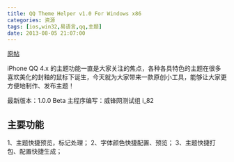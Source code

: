 ```yaml
---
title: QQ Theme Helper v1.0 For Windows x86
categories: 资源
tags: [ios,win32,易语言,qq,主题]
date: 2013-08-05 21:07:00
---
```


[原帖][1]

iPhone QQ 4.x 的主题功能一直是大家关注的焦点，各种各具特色的主题在很多喜欢美化的封釉的鼠标下诞生，今天就为大家带来一款原创小工具，能够让大家更方便地制作、发布主题！

最新版本：1.0.0 Beta
主程序编写：威锋网测试组 i_82

主要功能
----

1、主题快捷预览，标记处理；
2、字体颜色快捷配置、预览；
3、主题快捷打包、配置快捷生成；


  [1]: http://bbs.feng.com/read-htm-tid-6766745.html
